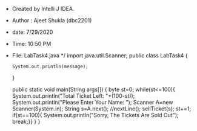 * Created by Intelli J IDEA.
 *  Author : Ajeet Shukla (dbc2201)
 *  date: 7/29/2020
 *  Time: 10:50 PM
 *  File: LabTask4.java
 */
import java.util.Scanner;
public class LabTask4 {
    
        System.out.println(message);
    }

    public static void main(String args[]) {
    byte st=0;
    while(st<=100){
        System.out.println("Total Ticket Left: "+(100-st));
        System.out.println("Please Enter Your Name: ");
        Scanner A=new Scanner(System.in);
        String s=A.next(); //nextLine();
        sellTicket(s);
        st+=1;
        if(st==100){
            System.out.println("Sorry, The Tickets Are Sold Out");
            break;}}
        }
    }


